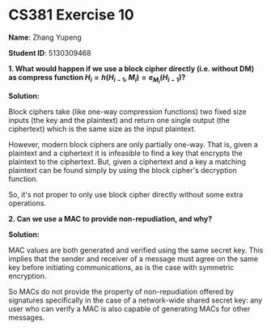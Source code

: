 # CS381 Exercise 10

**Name**: Zhang Yupeng

**Student ID**: 5130309468

**1. What would happen if we use a block cipher directly (i.e.
without DM) as compress function $H_i = h(H_{i-1},M_i)= e_{M_i}(H_{i-1})$?**

**Solution:**

Block ciphers take (like one-way compression functions) two fixed size inputs (the key and the plaintext) and return one single output (the ciphertext) which is the same size as the input plaintext.

However, modern block ciphers are only partially one-way. That is, given a plaintext and a ciphertext it is infeasible to find a key that encrypts the plaintext to the ciphertext. But, given a ciphertext and a key a matching plaintext can be found simply by using the block cipher's decryption function. 

So, it's not proper to only use block cipher directly without some extra operations.






**2. Can we use a MAC to provide non-repudiation, and why?**

**Solution:**

MAC values are both generated and verified using the same secret key. This implies that the sender and receiver of a message must agree on the same key before initiating communications, as is the case with symmetric encryption. 

So MACs do not provide the property of non-repudiation offered by signatures specifically in the case of a network-wide shared secret key: any user who can verify a MAC is also capable of generating MACs for other messages. 